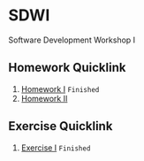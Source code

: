 # SDWI
Software Development Workshop I

## Homework Quicklink
1. [Homework I](https://ecwu.github.io/SDWI/homework/1/myhome.html)
`Finished`
2. [Homework II](https://ecwu.github.io/SDWI/homework/2/)

## Exercise Quicklink
1. [Exercise I](https://ecwu.github.io/SDWI/exercise/1/index.html)
`Finished`
